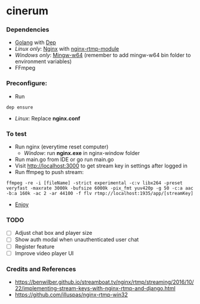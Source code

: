 # cinerum

### Dependencies

- [Golang](http://golang.org/) with [Dep](https://github.com/golang/dep)
- *Linux only*: [Nginx](https://nginx.org/) with [nginx-rtmp-module](https://github.com/arut/nginx-rtmp-module)
- *Windows only*: [Mingw-w64](https://sourceforge.net/projects/mingw-w64/) (remember to add mingw-w64 bin folder to environment variables)
- FFmpeg

### Preconfigure:
- Run
```
dep ensure
```
- *Linux*: Replace **nginx.conf**

### To test
- Run nginx (everytime reset computer)
    - *Window*: run **nginx.exe** in nginx-window folder
- Run main.go from IDE or go run main.go
- Visit [http://localhost:3000](http://localhost:3000) to get stream key in settings after logged in
- Run ffmpeg to push stream:
```
ffmpeg -re -i [fileName] -strict experimental -c:v libx264 -preset veryfast -maxrate 3000k -bufsize 6000k -pix_fmt yuv420p -g 50 -c:a aac -b:a 160k -ac 2 -ar 44100 -f flv rtmp://localhost:1935/app/[streamKey]
```
- [Enjoy](http://localhost:3000)

### TODO
- [ ] Adjust chat box and player size
- [ ] Show auth modal when unauthenticated user chat
- [ ] Register feature
- [ ] Improve video player UI

### Credits and References
- https://benwilber.github.io/streamboat.tv/nginx/rtmp/streaming/2016/10/22/implementing-stream-keys-with-nginx-rtmp-and-django.html
- https://github.com/illuspas/nginx-rtmp-win32